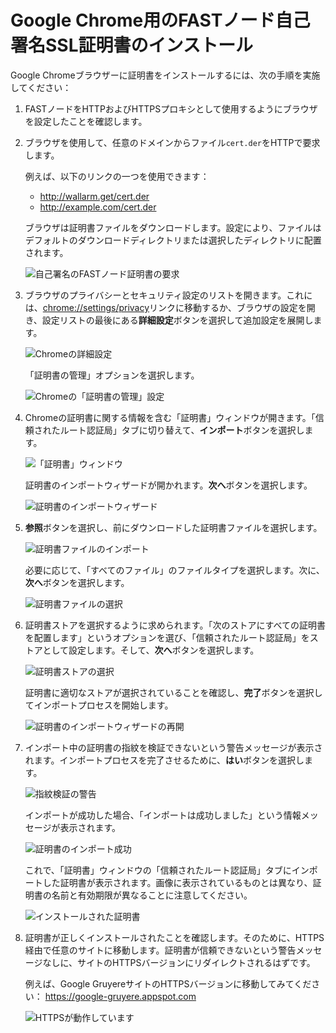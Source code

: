 [img-cert-request]:         ../../../images/fast/ssl/common/browsers-ssl/chrome-ssl/c-certificate-request.png
[img-adv-settings]:         ../../../images/fast/ssl/common/browsers-ssl/chrome-ssl/c-advanced-settings.png
[img-cert-mgmt]:            ../../../images/fast/ssl/common/browsers-ssl/chrome-ssl/c-manage-certificates.png
[img-cert-window]:          ../../../images/fast/ssl/common/browsers-ssl/chrome-ssl/c-certificates-window.png
[img-cert-wizard]:          ../../../images/fast/ssl/common/browsers-ssl/chrome-ssl/c-certificates-wizard.png
[img-cert-import]:          ../../../images/fast/ssl/common/browsers-ssl/chrome-ssl/c-file-import.png
[img-cert-select]:          ../../../images/fast/ssl/common/browsers-ssl/chrome-ssl/c-file-selection.png
[img-store]:                ../../../images/fast/ssl/common/browsers-ssl/chrome-ssl/c-store-selection.png
[img-wizard-resume]:        ../../../images/fast/ssl/common/browsers-ssl/chrome-ssl/c-wizard-resume.png    
[img-fingerprint-warning]:  ../../../images/fast/ssl/common/browsers-ssl/chrome-ssl/c-fingerprint-warning.png
[img-import-ok]:            ../../../images/fast/ssl/common/browsers-ssl/chrome-ssl/c-import-success.png
[img-installed-cert]:       ../../../images/fast/ssl/common/browsers-ssl/chrome-ssl/c-installed-certificate.png
[img-https-ok]:             ../../../images/fast/ssl/common/browsers-ssl/chrome-ssl/c-https-ok.png   

#   Google Chrome用のFASTノード自己署名SSL証明書のインストール

Google Chromeブラウザーに証明書をインストールするには、次の手順を実施してください：

1.  FASTノードをHTTPおよびHTTPSプロキシとして使用するようにブラウザを設定したことを確認します。

2.  ブラウザを使用して、任意のドメインからファイル`cert.der`をHTTPで要求します。

    例えば、以下のリンクの一つを使用できます：
    
    * <http://wallarm.get/cert.der>
    * <http://example.com/cert.der>

    ブラウザは証明書ファイルをダウンロードします。設定により、ファイルはデフォルトのダウンロードディレクトリまたは選択したディレクトリに配置されます。

    ![自己署名のFASTノード証明書の要求][img-cert-request]

3.  ブラウザのプライバシーとセキュリティ設定のリストを開きます。これには、<chrome://settings/privacy>リンクに移動するか、ブラウザの設定を開き、設定リストの最後にある**詳細設定**ボタンを選択して追加設定を展開します。

    ![Chromeの詳細設定][img-adv-settings]
    
    「証明書の管理」オプションを選択します。
    
    ![Chromeの「証明書の管理」設定][img-cert-mgmt]

4.  Chromeの証明書に関する情報を含む「証明書」ウィンドウが開きます。「信頼されたルート認証局」タブに切り替えて、**インポート**ボタンを選択します。 

    ![「証明書」ウィンドウ][img-cert-window]
        
    証明書のインポートウィザードが開かれます。**次へ**ボタンを選択します。
        
    ![証明書のインポートウィザード][img-cert-wizard]

5.  **参照**ボタンを選択し、前にダウンロードした証明書ファイルを選択します。
    
    ![証明書ファイルのインポート][img-cert-import]

    必要に応じて、「すべてのファイル」のファイルタイプを選択します。次に、**次へ**ボタンを選択します。

    ![証明書ファイルの選択][img-cert-select]

6.  証明書ストアを選択するように求められます。「次のストアにすべての証明書を配置します」というオプションを選び、「信頼されたルート認証局」をストアとして設定します。そして、**次へ**ボタンを選択します。

    ![証明書ストアの選択][img-store]
    
    証明書に適切なストアが選択されていることを確認し、**完了**ボタンを選択してインポートプロセスを開始します。
    
    ![証明書のインポートウィザードの再開][img-wizard-resume]

7.  インポート中の証明書の指紋を検証できないという警告メッセージが表示されます。インポートプロセスを完了させるために、**はい**ボタンを選択します。

    ![指紋検証の警告][img-fingerprint-warning]

    インポートが成功した場合、「インポートは成功しました」という情報メッセージが表示されます。

    ![証明書のインポート成功][img-import-ok]
    
    これで、「証明書」ウィンドウの「信頼されたルート認証局」タブにインポートした証明書が表示されます。画像に表示されているものとは異なり、証明書の名前と有効期限が異なることに注意してください。
    
    ![インストールされた証明書][img-installed-cert]

8.  証明書が正しくインストールされたことを確認します。そのために、HTTPS経由で任意のサイトに移動します。証明書が信頼できないという警告メッセージなしに、サイトのHTTPSバージョンにリダイレクトされるはずです。

    例えば、Google GruyereサイトのHTTPSバージョンに移動してみてください：
    <https://google-gruyere.appspot.com>

    ![HTTPSが動作しています][img-https-ok]
